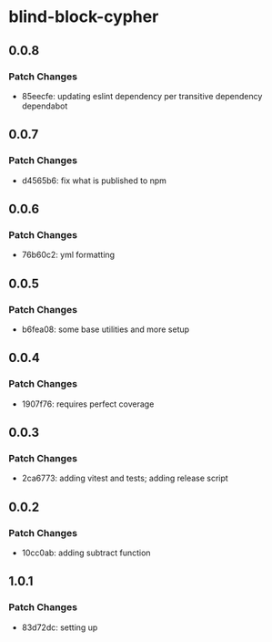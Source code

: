 # blind-block-cypher

## 0.0.8

### Patch Changes

- 85eecfe: updating eslint dependency per transitive dependency dependabot

## 0.0.7

### Patch Changes

- d4565b6: fix what is published to npm

## 0.0.6

### Patch Changes

- 76b60c2: yml formatting

## 0.0.5

### Patch Changes

- b6fea08: some base utilities and more setup

## 0.0.4

### Patch Changes

- 1907f76: requires perfect coverage

## 0.0.3

### Patch Changes

- 2ca6773: adding vitest and tests; adding release script

## 0.0.2

### Patch Changes

- 10cc0ab: adding subtract function

## 1.0.1

### Patch Changes

- 83d72dc: setting up
